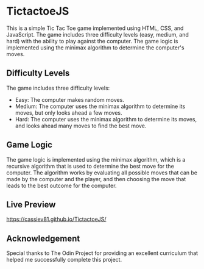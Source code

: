 # TictactoeJS
This is a simple Tic Tac Toe game implemented using HTML, CSS, and JavaScript. The game includes three difficulty levels (easy, medium, and hard) with the ability to play against the computer. The game logic is implemented using the minimax algorithm to determine the computer's moves.


## Difficulty Levels
The game includes three difficulty levels:

  - Easy: The computer makes random moves.
  - Medium: The computer uses the minimax algorithm to determine its moves, but only looks ahead a few moves.
  - Hard: The computer uses the minimax algorithm to determine its moves, and looks ahead many moves to find the best move.


## Game Logic
The game logic is implemented using the minimax algorithm, which is a recursive algorithm that is used to determine the best move for the computer. The algorithm works by evaluating all possible moves that can be made by the computer and the player, and then choosing the move that leads to the best outcome for the computer.


## Live Preview
https://cassiev81.github.io/TictactoeJS/


## Acknowledgement
Special thanks to The Odin Project for providing an excellent curriculum that helped me successfully complete this project.

